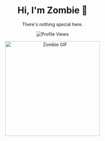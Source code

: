 <div align="center">

# Hi, I'm Zombie 👋
There's nothing special here.

![Profile Views](https://komarev.com/ghpvc/?username=Sociopath&color=blue)

<img src="https://media.tenor.com/bZRv01742FcAAAAi/minecraft-chicken-jockey.gif" width="300" alt="Zombie GIF">

</div>
